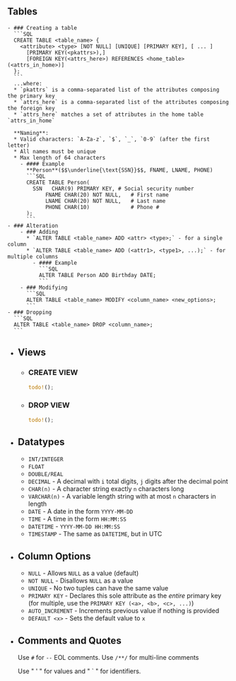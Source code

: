 ## Tables
	- ### Creating a table
	  ```SQL
	  CREATE TABLE <table_name> {
	  	<attribute> <type> [NOT NULL] [UNIQUE] [PRIMARY KEY], [ ... ]
	      [PRIMARY KEY(<pkattrs>),]
	      [FOREIGN KEY(<attrs_here>) REFERENCES <home_table>(<attrs_in_home>)]
	  };
	  ```
	  ...where:
	  * `pkattrs` is a comma-separated list of the attributes composing the primary key
	  * `attrs_here` is a comma-separated list of the attributes composing the foreign key
	  * `attrs_here` matches a set of attributes in the home table `attrs_in_home`
	  
	  **Naming**:
	  * Valid characters: `A-Za-z`, `$`, `_`, `0-9` (after the first letter)
	  * All names must be unique
	  * Max length of 64 characters
		- #### Example
		  **Person**($$\underline{\text{SSN}}$$, FNAME, LNAME, PHONE)
		  ```SQL
		  CREATE TABLE Person(
		  	SSN   CHAR(9) PRIMARY KEY, # Social security number
		    	FNAME CHAR(20) NOT NULL,   # First name
		    	LNAME CHAR(20) NOT NULL,   # Last name
		    	PHONE CHAR(10)             # Phone #
		  );
		  ```
	- ### Alteration
		- ### Adding
		  * `ALTER TABLE <table_name> ADD <attr> <type>;` - for a single column
		  * `ALTER TABLE <table_name> ADD (<attr1>, <type1>, ...);` - for multiple columns
			- #### Example
			  ```SQL
			  ALTER TABLE Person ADD Birthday DATE;
			  ```
		- ### Modifying
		  ```SQL
		  ALTER TABLE <table_name> MODIFY <column_name> <new_options>;
		  ```
	- ### Dropping
	  ```SQL
	  ALTER TABLE <table_name> DROP <column_name>;
	  ```
- ## Views
	- ### CREATE VIEW
	  ```Rust
	  todo!();
	  ```
	- ### DROP VIEW
	  ```Rust
	  todo!();
	  ```
- ## Datatypes
  * `INT/INTEGER`
  * `FLOAT`
  * `DOUBLE/REAL`
  * `DECIMAL` - A decimal with `i` total digits, `j` digits after the decimal point
  * `CHAR(n)` - A character string exactly `n` characters long
  * `VARCHAR(n)` - A variable length string with at most `n` characters in length
  * `DATE` - A date in the form `YYYY-MM-DD`
  * `TIME` - A time in the form `HH:MM:SS`
  * `DATETIME` - `YYYY-MM-DD HH:MM:SS`
  * `TIMESTAMP` - The same as `DATETIME`, but in UTC
- ## Column Options
  * `NULL` - Allows `NULL` as a value (default)
  * `NOT NULL` - Disallows `NULL` as a value
  * `UNIQUE` - No two tuples can have the same value
  * `PRIMARY KEY` - Declares this sole attribute as the *entire* primary key (for multiple, use the `PRIMARY KEY (<a>, <b>, <c>, ...)`)
  * `AUTO_INCREMENT` - Increments previous value if nothing is provided
  * `DEFAULT <x>` - Sets the default value to `x`
- ## Comments and Quotes
  Use `#` for `--` EOL comments.
  Use `/**/` for multi-line comments
  
  Use " ' " for values and " ` " for identifiers.